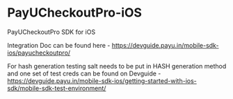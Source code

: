 # PayUCheckoutPro-iOS
PayUCheckoutPro SDK for iOS

Integration Doc can be found here - https://devguide.payu.in/mobile-sdk-ios/payucheckoutpro/

For hash generation testing salt needs to be put in HASH generation method and one set of test creds can be found on Devguide - 
https://devguide.payu.in/mobile-sdk-ios/getting-started-with-ios-sdk/mobile-sdk-test-environment/
